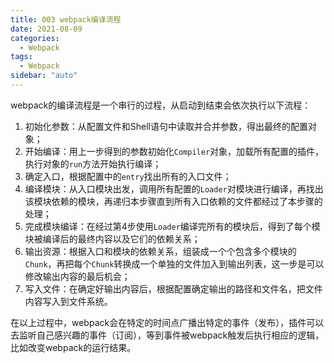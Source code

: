 ```yaml
---
title: 003 webpack编译流程
date: 2021-08-09
categories:
  - Webpack
tags:
  - Webpack
sidebar: "auto"
---
```



webpack的编译流程是一个串行的过程，从启动到结束会依次执行以下流程：
1. 初始化参数：从配置文件和Shell语句中读取并合并参数，得出最终的配置对象；
2. 开始编译：用上一步得到的参数初始化`Compiler`对象，加载所有配置的插件，执行对象的`run`方法开始执行编译；
3. 确定入口，根据配置中的`entry`找出所有的入口文件；
4. 编译模块：从入口模块出发，调用所有配置的`Loader`对模块进行编译，再找出该模块依赖的模块，再递归本步骤直到所有入口依赖的文件都经过了本步骤的处理；
5. 完成模块编译：在经过第4步使用`Loader`编译完所有的模块后，得到了每个模块被编译后的最终内容以及它们的依赖关系；
6. 输出资源：根据入口和模块的依赖关系，组装成一个个包含多个模块的`Chunk`，再把每个`Chunk`转换成一个单独的文件加入到输出列表，这一步是可以修改输出内容的最后机会；
7. 写入文件：在确定好输出内容后，根据配置确定输出的路径和文件名，把文件内容写入到文件系统。

在以上过程中，webpack会在特定的时间点广播出特定的事件（发布），插件可以去监听自己感兴趣的事件（订阅），等到事件被webpack触发后执行相应的逻辑，比如改变webpack的运行结果。